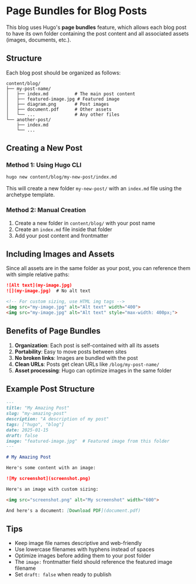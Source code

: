 # Page Bundles for Blog Posts

This blog uses Hugo's **page bundles** feature, which allows each blog post to have its own folder containing the post content and all associated assets (images, documents, etc.).

## Structure

Each blog post should be organized as follows:

```
content/blog/
├── my-post-name/
│   ├── index.md          # The main post content
│   ├── featured-image.jpg # Featured image
│   ├── diagram.png       # Post images
│   ├── document.pdf      # Other assets
│   └── ...               # Any other files
└── another-post/
    ├── index.md
    └── ...
```

## Creating a New Post

### Method 1: Using Hugo CLI
```bash
hugo new content/blog/my-new-post/index.md
```

This will create a new folder `my-new-post/` with an `index.md` file using the archetype template.

### Method 2: Manual Creation
1. Create a new folder in `content/blog/` with your post name
2. Create an `index.md` file inside that folder
3. Add your post content and frontmatter

## Including Images and Assets

Since all assets are in the same folder as your post, you can reference them with simple relative paths:

```markdown
![Alt text](my-image.jpg)
![](my-image.jpg)  # No alt text

<!-- For custom sizing, use HTML img tags -->
<img src="my-image.jpg" alt="Alt text" width="400">
<img src="my-image.jpg" alt="Alt text" style="max-width: 400px;">
```

## Benefits of Page Bundles

1. **Organization**: Each post is self-contained with all its assets
2. **Portability**: Easy to move posts between sites
3. **No broken links**: Images are bundled with the post
4. **Clean URLs**: Posts get clean URLs like `/blog/my-post-name/`
5. **Asset processing**: Hugo can optimize images in the same folder

## Example Post Structure

```markdown
---
title: "My Amazing Post"
slug: "my-amazing-post"
description: "A description of my post"
tags: ["hugo", "blog"]
date: 2025-01-15
draft: false
image: "featured-image.jpg"  # Featured image from this folder
---

# My Amazing Post

Here's some content with an image:

![My screenshot](screenshot.png)

Here's an image with custom sizing:

<img src="screenshot.png" alt="My screenshot" width="600">

And here's a document: [Download PDF](document.pdf)
```

## Tips

- Keep image file names descriptive and web-friendly
- Use lowercase filenames with hyphens instead of spaces
- Optimize images before adding them to your post folder
- The `image:` frontmatter field should reference the featured image filename
- Set `draft: false` when ready to publish
